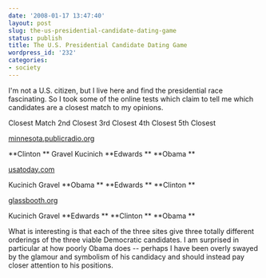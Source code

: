 ```yaml
---
date: '2008-01-17 13:47:40'
layout: post
slug: the-us-presidential-candidate-dating-game
status: publish
title: The U.S. Presidential Candidate Dating Game
wordpress_id: '232'
categories:
- society
---
```


I'm not a U.S. citizen, but I live here and find the presidential race fascinating.  So I took some of the online tests which claim to tell me which candidates are a closest match to my opinions.


Closest Match 2nd Closest 3rd Closest 4th Closest 5th Closest


[minnesota.publicradio.org](http://minnesota.publicradio.org/projects/ongoing/select_a_candidate/)

**Clinton **
Gravel
Kucinich
**Edwards **
**Obama **


[usatoday.com](http://www.usatoday.com/news/politics/election2008/candidate-match-game.htm)

Kucinich
Gravel
**Obama **
**Edwards **
**Clinton **


[glassbooth.org](http://glassbooth.org/)

Kucinich
Gravel
**Edwards **
**Clinton **
**Obama **


What is interesting is that each of the three sites give three totally different orderings of the three viable Democratic candidates.  I am surprised in particular at how poorly Obama does -- perhaps I have been overly swayed by the glamour and symbolism of his candidacy and should instead pay closer attention to his positions.
